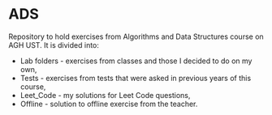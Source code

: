 # ADS
Repository to hold exercises from Algorithms and Data Structures course on AGH UST. 
It is divided into: 
- Lab folders - exercises from classes and those I decided to do on my own,
- Tests - exercises from tests that were asked in previous years of this course,
- Leet_Code - my solutions for Leet Code questions,
- Offline - solution to offline exercise from the teacher.
